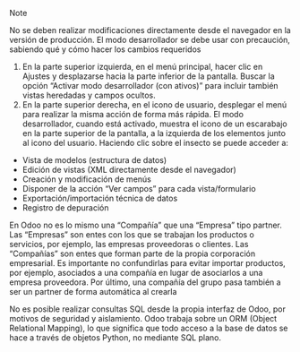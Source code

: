 > [!NOTE]
> No se deben realizar modificaciones directamente desde el navegador
en la versión de producción. El modo desarrollador se debe usar con
precaución, sabiendo qué y cómo hacer los cambios requeridos
1. En la parte superior izquierda, en el menú principal, hacer clic en Ajustes y desplazarse hacia la parte inferior de la pantalla. Buscar la opción “Activar modo desarrollador (con ativos)” para incluir también vistas heredadas y campos ocultos.
2. En la parte superior derecha, en el icono de usuario, desplegar el menú para realizar la misma acción de forma más rápida. El modo desarrollador, cuando está activado, muestra el icono de un escarabajo en la parte superior de la pantalla, a la izquierda de los elementos junto al icono del usuario. Haciendo clic sobre el insecto se puede acceder a:
- Vista de modelos (estructura de datos)
- Edición de vistas (XML directamente desde el navegador)
- Creación y modificación de menús
- Disponer de la acción “Ver campos” para cada vista/formulario
- Exportación/importación técnica de datos
- Registro de depuración


En Odoo no es lo mismo una “Compañía” que una “Empresa” tipo partner. Las “Empresas” son entes con los que se trabajan los productos o servicios, por ejemplo, las empresas proveedoras o clientes. Las “Compañías” son entes que forman parte de la propia corporación empresarial.
Es importante no confundirlas para evitar importar productos, por ejemplo, asociados a una compañía en lugar de asociarlos a una empresa
proveedora.
Por último, una compañía del grupo pasa también a ser un partner de forma automática al crearla


No es posible realizar consultas SQL desde la propia interfaz de Odoo, por motivos de seguridad y aislamiento. Odoo trabaja sobre un ORM (Object Relational Mapping), lo que significa que todo acceso a la base de datos se hace a través de objetos Python, no mediante SQL plano.
